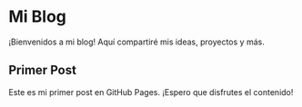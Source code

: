 # Mi Blog

¡Bienvenidos a mi blog! Aquí compartiré mis ideas, proyectos y más.

## Primer Post

Este es mi primer post en GitHub Pages. ¡Espero que disfrutes el contenido!
